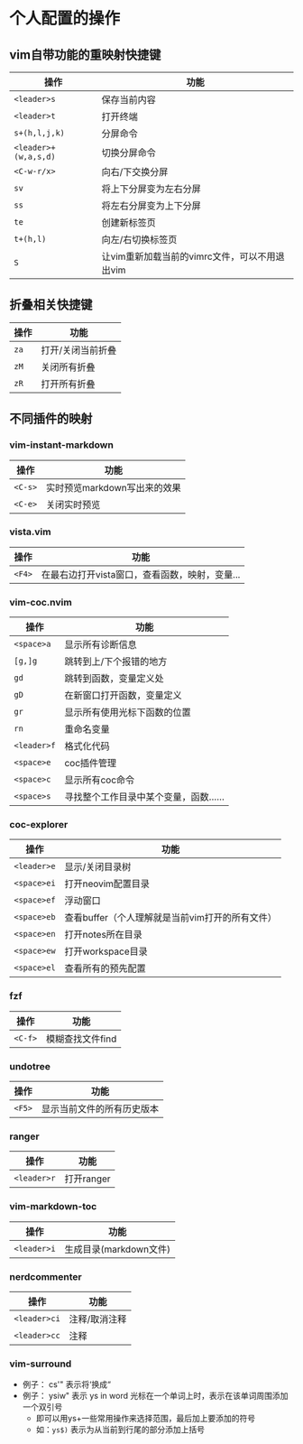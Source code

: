 # 个人配置的操作
## vim自带功能的重映射快捷键
|  操作  |  功能  |
|  ----  |  ----  |
| `<leader>s` | 保存当前内容 |
| `<leader>t` | 打开终端 |
| `s+(h,l,j,k)` | 分屏命令 |
| `<leader>+(w,a,s,d)`  | 切换分屏命令 |
| `<C-w-r/x>` | 向右/下交换分屏 |
| `sv` | 将上下分屏变为左右分屏 |
| `ss` | 将左右分屏变为上下分屏 |
| `te` | 创建新标签页 |
| `t+(h,l)` | 向左/右切换标签页|
| `S` | 让vim重新加载当前的vimrc文件，可以不用退出vim |

## 折叠相关快捷键
|  操作  |  功能  |
|  ----  |  ----  |
| `za` | 打开/关闭当前折叠 |
| `zM` | 关闭所有折叠 |
| `zR` | 打开所有折叠 |

## 不同插件的映射
### vim-instant-markdown
|  操作  |  功能  |
|  ----  |  ----  |
| `<C-s>` | 实时预览markdown写出来的效果|
| `<C-e>` | 关闭实时预览 |

### vista.vim
|  操作  |  功能  |
|  ----  |  ----  |
| `<F4>` | 在最右边打开vista窗口，查看函数，映射，变量... |


### vim-coc.nvim
|  操作  |  功能  |
|  ----  |  ----  |
| `<space>a` | 显示所有诊断信息 |
| `[g,]g` | 跳转到上/下个报错的地方 |
| `gd` | 跳转到函数，变量定义处 |
| `gD` | 在新窗口打开函数，变量定义|
| `gr` | 显示所有使用光标下函数的位置 |
| `rn` | 重命名变量 |
| `<leader>f` | 格式化代码 |
| `<space>e` | coc插件管理 |
| `<space>c` | 显示所有coc命令 |
| `<space>s` | 寻找整个工作目录中某个变量，函数…… |

### coc-explorer
|  操作  |  功能  |
|  ----  |  ----  |
| `<leader>e` | 显示/关闭目录树|
| `<space>ei` | 打开neovim配置目录 |
| `<space>ef` | 浮动窗口 |
| `<space>eb` | 查看buffer（个人理解就是当前vim打开的所有文件） |
| `<space>en` | 打开notes所在目录 |
| `<space>ew` | 打开workspace目录 |
| `<space>el` | 查看所有的预先配置|

### fzf
|  操作  |  功能  |
|  ----  |  ----  |
| `<C-f>` | 模糊查找文件find |

### undotree
|  操作  |  功能  |
|  ----  |  ----  |
| `<F5>` | 显示当前文件的所有历史版本 | 

### ranger

|  操作  |  功能  |
|  ----  |  ----  |
| `<leader>r` | 打开ranger |

### vim-markdown-toc
|  操作  |  功能  |
|  ----  |  ----  |
| `<leader>i` | 生成目录(markdown文件)|

### nerdcommenter
|  操作  |  功能  |
|  ----  |  ----  |
| `<leader>ci` | 注释/取消注释 |
| `<leader>cc` | 注释 |

### vim-surround
- 例子： cs'"  表示将‘换成“  
- 例子： ysiw"  表示 ys  in word  光标在一个单词上时，表示在该单词周围添加一个双引号  
    - 即可以用ys+一些常用操作来选择范围，最后加上要添加的符号  
    - 如：` ys$) `  表示为从当前到行尾的部分添加上括号  



